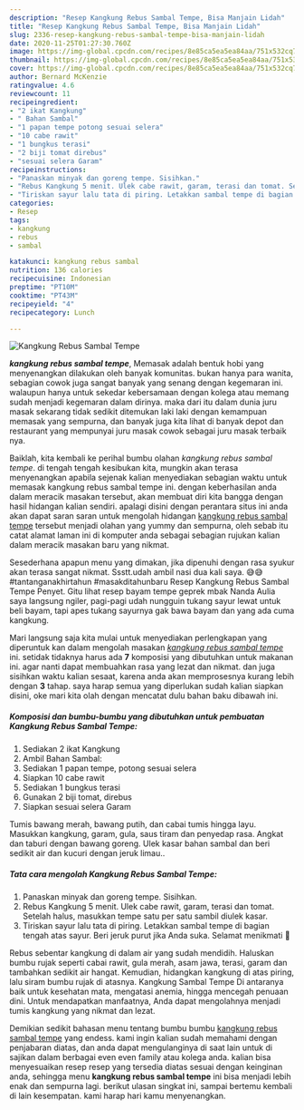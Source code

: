```yaml
---
description: "Resep Kangkung Rebus Sambal Tempe, Bisa Manjain Lidah"
title: "Resep Kangkung Rebus Sambal Tempe, Bisa Manjain Lidah"
slug: 2336-resep-kangkung-rebus-sambal-tempe-bisa-manjain-lidah
date: 2020-11-25T01:27:30.760Z
image: https://img-global.cpcdn.com/recipes/8e85ca5ea5ea84aa/751x532cq70/kangkung-rebus-sambal-tempe-foto-resep-utama.jpg
thumbnail: https://img-global.cpcdn.com/recipes/8e85ca5ea5ea84aa/751x532cq70/kangkung-rebus-sambal-tempe-foto-resep-utama.jpg
cover: https://img-global.cpcdn.com/recipes/8e85ca5ea5ea84aa/751x532cq70/kangkung-rebus-sambal-tempe-foto-resep-utama.jpg
author: Bernard McKenzie
ratingvalue: 4.6
reviewcount: 11
recipeingredient:
- "2 ikat Kangkung"
- " Bahan Sambal"
- "1 papan tempe potong sesuai selera"
- "10 cabe rawit"
- "1 bungkus terasi"
- "2 biji tomat direbus"
- "sesuai selera Garam"
recipeinstructions:
- "Panaskan minyak dan goreng tempe. Sisihkan."
- "Rebus Kangkung 5 menit. Ulek cabe rawit, garam, terasi dan tomat. Setelah halus, masukkan tempe satu per satu sambil diulek kasar."
- "Tiriskan sayur lalu tata di piring. Letakkan sambal tempe di bagian tengah atas sayur. Beri jeruk purut jika Anda suka. Selamat menikmati 🥰"
categories:
- Resep
tags:
- kangkung
- rebus
- sambal

katakunci: kangkung rebus sambal 
nutrition: 136 calories
recipecuisine: Indonesian
preptime: "PT10M"
cooktime: "PT43M"
recipeyield: "4"
recipecategory: Lunch

---
```



![Kangkung Rebus Sambal Tempe](https://img-global.cpcdn.com/recipes/8e85ca5ea5ea84aa/751x532cq70/kangkung-rebus-sambal-tempe-foto-resep-utama.jpg)

<b><i>kangkung rebus sambal tempe</i></b>, Memasak adalah bentuk hobi yang menyenangkan dilakukan oleh banyak komunitas. bukan hanya para wanita, sebagian cowok juga sangat banyak yang senang dengan kegemaran ini. walaupun hanya untuk sekedar kebersamaan dengan kolega atau memang sudah menjadi kegemaran dalam dirinya. maka dari itu dalam dunia juru masak sekarang tidak sedikit ditemukan laki laki dengan kemampuan memasak yang sempurna, dan banyak juga kita lihat di banyak depot dan restaurant yang mempunyai juru masak cowok sebagai juru masak terbaik nya.

Baiklah, kita kembali ke perihal bumbu olahan <i>kangkung rebus sambal tempe</i>. di tengah tengah kesibukan kita, mungkin akan terasa menyenangkan apabila sejenak kalian menyediakan sebagian waktu untuk memasak kangkung rebus sambal tempe ini. dengan keberhasilan anda dalam meracik masakan tersebut, akan membuat diri kita bangga dengan hasil hidangan kalian sendiri. apalagi disini dengan perantara situs ini anda akan dapat saran saran untuk mengolah hidangan <u>kangkung rebus sambal tempe</u> tersebut menjadi olahan yang yummy dan sempurna, oleh sebab itu catat alamat laman ini di komputer anda sebagai sebagian rujukan kalian dalam meracik masakan baru yang nikmat.

Sesederhana apapun menu yang dimakan, jika dipenuhi dengan rasa syukur akan terasa sangat nikmat. Ssstt.udah ambil nasi dua kali saya. 😅😅 #tantanganakhirtahun #masakditahunbaru Resep Kangkung Rebus Sambal Tempe Penyet. Gitu lihat resep bayam tempe geprek mbak Nanda Aulia saya langsung ngiler, pagi-pagi udah nungguin tukang sayur lewat untuk beli bayam, tapi apes tukang sayurnya gak bawa bayam dan yang ada cuma kangkung.


Mari langsung saja kita mulai untuk menyediakan perlengkapan yang diperuntuk kan dalam mengolah masakan <u><i>kangkung rebus sambal tempe</i></u> ini. setidak tidaknya harus ada <b>7</b> komposisi yang dibutuhkan untuk makanan ini. agar nanti dapat membuahkan rasa yang lezat dan nikmat. dan juga sisihkan waktu kalian sesaat, karena anda akan memprosesnya kurang lebih dengan <b>3</b> tahap. saya harap semua yang diperlukan sudah kalian siapkan disini, oke mari kita olah dengan mencatat dulu bahan baku dibawah ini.

<!--inarticleads1-->

##### Komposisi dan bumbu-bumbu yang dibutuhkan untuk pembuatan Kangkung Rebus Sambal Tempe:

1. Sediakan 2 ikat Kangkung
1. Ambil  Bahan Sambal:
1. Sediakan 1 papan tempe, potong sesuai selera
1. Siapkan 10 cabe rawit
1. Sediakan 1 bungkus terasi
1. Gunakan 2 biji tomat, direbus
1. Siapkan sesuai selera Garam


Tumis bawang merah, bawang putih, dan cabai tumis hingga layu. Masukkan kangkung, garam, gula, saus tiram dan penyedap rasa. Angkat dan taburi dengan bawang goreng. Ulek kasar bahan sambal dan beri sedikit air dan kucuri dengan jeruk limau.. 

<!--inarticleads2-->

##### Tata cara mengolah Kangkung Rebus Sambal Tempe:

1. Panaskan minyak dan goreng tempe. Sisihkan.
1. Rebus Kangkung 5 menit. Ulek cabe rawit, garam, terasi dan tomat. Setelah halus, masukkan tempe satu per satu sambil diulek kasar.
1. Tiriskan sayur lalu tata di piring. Letakkan sambal tempe di bagian tengah atas sayur. Beri jeruk purut jika Anda suka. Selamat menikmati 🥰


Rebus sebentar kangkung di dalam air yang sudah mendidih. Haluskan bumbu rujak seperti cabai rawit, gula merah, asam jawa, terasi, garam dan tambahkan sedikit air hangat. Kemudian, hidangkan kangkung di atas piring, lalu siram bumbu rujak di atasnya. Kangkung Sambal Tempe Di antaranya baik untuk kesehatan mata, mengatasi anemia, hingga mencegah penuaan dini. Untuk mendapatkan manfaatnya, Anda dapat mengolahnya menjadi tumis kangkung yang nikmat dan lezat. 

Demikian sedikit bahasan menu tentang bumbu bumbu <u>kangkung rebus sambal tempe</u> yang endess. kami ingin kalian sudah memahami dengan penjabaran diatas, dan anda dapat mengulanginya di saat lain untuk di sajikan dalam berbagai even even family atau kolega anda. kalian bisa menyesuaikan resep resep yang tersedia diatas sesuai dengan keinginan anda, sehingga menu <b>kangkung rebus sambal tempe</b> ini bisa menjadi lebih enak dan sempurna lagi. berikut ulasan singkat ini, sampai bertemu kembali di lain kesempatan. kami harap hari kamu menyenangkan.
